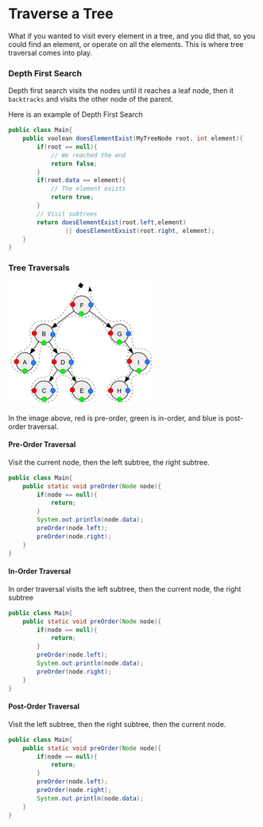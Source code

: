 # Traverse a Tree

What if you wanted to visit every element in a tree, and you did that, so you could find an element, or operate on all the elements. This is where tree traversal comes into play.

### Depth First Search

Depth first search visits the nodes until it reaches a leaf node, then it `backtracks` and visits the other node of the parent.

Here is an example of Depth First Search

```java
public class Main{
    public voolean doesElementExist(MyTreeNode root, int element){
        if(root == null){
            // We reached the end
            return false;
        }
        if(root.data == element){
            // The element exists
            return true;
        }
        // Visit subtrees
        return doesElementExist(root.left,element)
                || doesElementExsist(root.right, element);
    }
}
```

### Tree Traversals

![img_10.png](img_10.png)

In the image above, red is pre-order, green is in-order, and blue is post-order traversal.

#### Pre-Order Traversal

Visit the current node, then the left subtree, the right subtree.

```java
public class Main{
    public static void preOrder(Node node){
        if(node == null){
            return;
        }
        System.out.println(node.data);
        preOrder(node.left);
        preOrder(node.right);
    }
}
```

#### In-Order Traversal

In order traversal visits the left subtree, then the current node,
the right subtree

```java
public class Main{
    public static void preOrder(Node node){
        if(node == null){
            return;
        }
        preOrder(node.left);
        System.out.println(node.data);
        preOrder(node.right);
    }
}
```

#### Post-Order Traversal

Visit the left subtree, then the right subtree, then the current node.

```java
public class Main{
    public static void preOrder(Node node){
        if(node == null){
            return;
        }
        preOrder(node.left);
        preOrder(node.right);
        System.out.println(node.data);
    }
}
```
